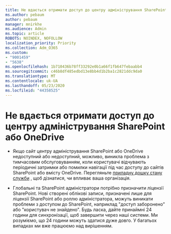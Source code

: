 ```yaml
---
title: Не вдається отримати доступ до центру адміністрування SharePoint або OneDrive
ms.author: pebaum
author: pebaum
manager: mnirkhe
ms.audience: Admin
ms.topic: article
ROBOTS: NOINDEX, NOFOLLOW
localization_priority: Priority
ms.collection: Adm_O365
ms.custom:
- "9001459"
- "5638"
ms.openlocfilehash: 1b710436b78ff33292e0b1a66f1fb647febaabb4
ms.sourcegitcommit: c46b8df485edbd13e8bb4d1b2ba1c2821ddc9da0
ms.translationtype: MT
ms.contentlocale: uk-UA
ms.lasthandoff: 05/23/2020
ms.locfileid: "44358525"
---
```

# <a name="unable-to-access-sharepoint-or-onedrive-admin-center"></a>Не вдається отримати доступ до центру адміністрування SharePoint або OneDrive

- Якщо сайт центру адміністрування SharePoint або OneDrive недоступний або недоступний, можливо, виникла проблема з тимчасовим обслуговуванням, коли користувачі відчувають періодичні затримки або помилки навігації під час доступу до сайтів SharePoint або вмісту OneDrive. Перегляньте [приладну дошку стану служби](https://admin.microsoft.com/AdminPortal/Home#/servicehealth) , щоб дізнатися, чи впливає ваша організація.

- Глобальні та SharePoint адміністратори потрібно призначити ліцензії SharePoint. Нові створені облікові записи, призначені лише для ліцензії SharePoint або роллю адміністратора, можуть виникати проблеми з доступом до SharePoint, наприклад "доступ заборонено" або "користувач не знайдено". Будь ласка, дайте принаймні 24 години для синхронізації, щоб завершити через наші системи. Ми розуміємо, що 24 години можуть здатися дуже довго. У багатьох випадках ми вже працюємо над вирішенням.
